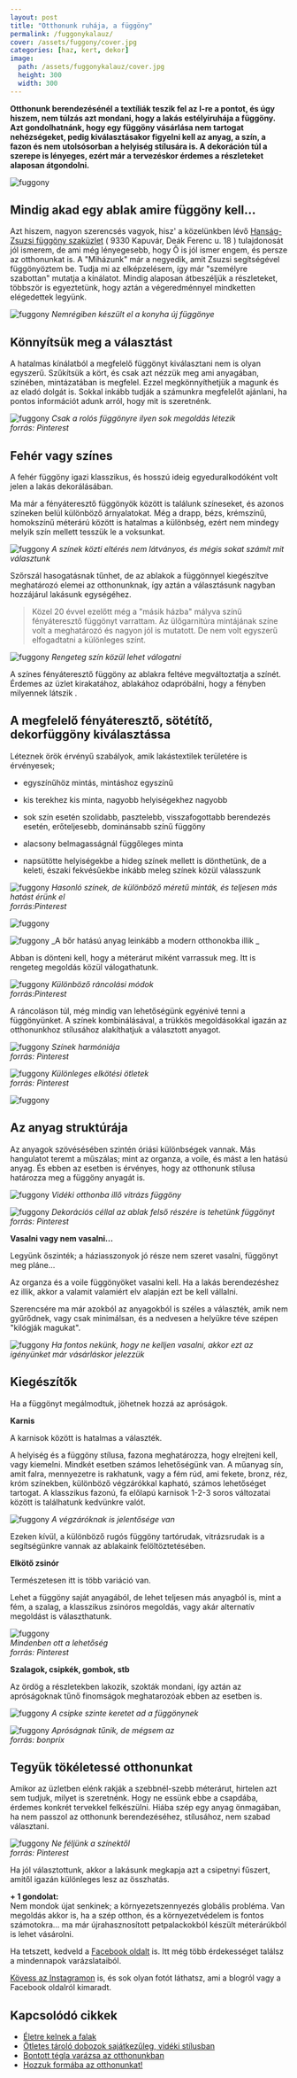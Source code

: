 ```yaml
---
layout: post
title: "Otthonunk ruhája, a függöny" 
permalink: /fuggonykalauz/
cover: /assets/fuggony/cover.jpg
categories: [haz, kert, dekor]
image:
  path: /assets/fuggonykalauz/cover.jpg
  height: 300
  width: 300
---
```



 **Otthonunk berendezésénél a textíliák teszik fel az I-re a pontot, és úgy hiszem, nem túlzás azt mondani, hogy a lakás estélyiruhája a függöny. Azt gondolhatnánk, hogy egy függöny vásárlása nem tartogat nehézségeket, pedig kiválasztásakor figyelni kell az anyag, a szín, a fazon és nem utolsósorban a helyiség stílusára is. A dekoráción túl a szerepe is lényeges, ezért már a tervezéskor érdemes a részleteket alaposan átgondolni.** 
 
 
![fuggony](/assets/fuggony/idezet.jpg) 



## Mindig akad egy ablak amire függöny kell...



Azt hiszem, nagyon szerencsés vagyok, hisz' a közelünkben lévő <a href="https://www.google.hu/maps/uv?hl=hu&pb=!1s0x476c063a58733483%3A0x8530e31628e35499!2m22!2m2!1i80!2i80!3m1!2i20!16m16!1b1!2m2!1m1!1e1!2m2!1m1!1e3!2m2!1m1!1e5!2m2!1m1!1e4!2m2!1m1!1e6!3m1!7e115!4shttps%3A%2F%2Flh5.googleusercontent.com%2Fp%2FAF1QipMZt0VlFlQM2ClHuz8yynNak7fJJ87eZOKZ_rtx%3Dw284-h160-k-no!5zenN1enNpIGbDvGdnw7ZueSBrYXB1dsOhciAtIEdvb2dsZS1rZXJlc8Opcw!15sCAESAggH&imagekey=!1e10!2sAF1QipMZt0VlFlQM2ClHuz8yynNak7fJJ87eZOKZ_rtx&sa=X&ved=2ahUKEwjGyMmv_f_hAhXto4sKHdM_D-sQoiowDnoECA0QBg/" target="_blank"> Hanság-Zsuzsi függöny szaküzlet</a> 
( 9330 Kapuvár, Deák Ferenc u. 18 ) tulajdonosát jól ismerem, de ami még lényegesebb, hogy Ő is jól ismer engem, és persze az otthonunkat is.
A "Miházunk" már a negyedik, amit Zsuzsi segítségével függönyöztem be. Tudja mi az elképzelésem, így már "személyre szabottan" mutatja a kínálatot. Mindig alaposan átbeszéljük a részleteket, többször is egyeztetünk, hogy aztán a végeredménnyel mindketten elégedettek legyünk.

![fuggony](/assets/fuggony/IMG_4766.jpg) 
_Nemrégiben készült el a konyha új függönye_ 


## Könnyítsük meg a választást

A hatalmas kínálatból a megfelelő függönyt kiválasztani nem is olyan egyszerű. Szűkítsük a kört, és csak azt nézzük meg ami anyagában, színében, mintázatában is megfelel. Ezzel megkönnyíthetjük a magunk és az eladó dolgát is. Sokkal inkább tudják a számunkra megfelelőt ajánlani, ha pontos információt adunk arról, hogy mit is szeretnénk.

![fuggony](/assets/fuggony/2fb586a5cbc12c00cda64084b8f2a97c.jpg) 
_Csak a rolós függönyre ilyen sok megoldás létezik<br> forrás: Pinterest_ 


## Fehér vagy színes

A fehér függöny igazi klasszikus, és hosszú ideig egyeduralkodóként volt jelen a lakás dekorálásában. 



Ma már a fényáteresztő függönyök között is találunk színeseket, és azonos színeken belül különböző árnyalatokat. Még a drapp, bézs, krémszínű, homokszínű méterárú között is hatalmas a különbség, ezért nem mindegy melyik szín mellett tesszük le a voksunkat. 


![fuggony](/assets/fuggony/IMG_5111.jpg)
_A színek közti eltérés nem látványos, és mégis sokat számít mit választunk_



Szőrszál hasogatásnak tűnhet, de az ablakok a függönnyel kiegészítve meghatározó elemei az otthonunknak, így aztán a választásunk nagyban hozzájárul lakásunk egységéhez.


> Közel 20 évvel ezelőtt még a "másik házba" mályva színű fényáteresztő függönyt varrattam. Az ülőgarnitúra mintájának színe volt a meghatározó és nagyon jól is mutatott. De nem volt egyszerű elfogadtatni a különleges színt.


![fuggony](/assets/fuggony/IMG_5093.jpg)
_Rengeteg szín közül lehet válogatni_


A színes fényáteresztő függöny az ablakra feltéve megváltoztatja a színét. Érdemes az üzlet kirakatához, ablakához odapróbálni, hogy a fényben milyennek látszik . 


## A megfelelő fényáteresztő, sötétítő, dekorfüggöny kiválasztássa

Léteznek örök érvényű szabályok, amik lakástextilek területére is érvényesek; 

* egyszínűhöz mintás, mintáshoz egyszínű

* kis terekhez kis minta, nagyobb helyiségekhez nagyobb 

* sok szín esetén szolidabb, pasztelebb, visszafogottabb berendezés esetén, erőteljesebb, dominánsabb színű függöny

* alacsony belmagasságnál függőleges minta

* napsütötte helyiségekbe a hideg színek mellett is dönthetünk, de a keleti, északi fekvésűekbe inkább meleg színek közül válasszunk 

![fuggony](/assets/fuggony/0ee28213d8797a884b3cd4e72a49923c.jpg)
_Hasonló színek, de különböző méretű minták, és teljesen más hatást érünk el<br> forrás:Pinterest_


![fuggony](/assets/fuggony/38766477c57fddfa1fe2154712f517fd.jpg)


![fuggony](/assets/fuggony/IMG_5104.jpg)
_A bőr hatású anyag leinkább a modern otthonokba illik _


Abban is dönteni kell, hogy a méterárut miként varrassuk meg. Itt is rengeteg megoldás közül válogathatunk.

![fuggony](/assets/fuggony/d7c3cebd12ded9fd09eba04c5dbd6fd2.jpg)
_Különböző ráncolási módok<br> forrás:Pinterest_

A ráncoláson túl, még mindig van lehetőségünk egyénivé tenni a függönyünket. A színek kombinálásával, a trükkös megoldásokkal igazán az otthonunkhoz stílusához alakíthatjuk a választott anyagot.

![fuggony](/assets/fuggony/338e6529fef6f27b103890e3fd18bda7.jpg)
_Színek harmóniája<br> forrás: Pinterest_


![fuggony](/assets/fuggony/c6305f9ef78aeaf79cf6588479f793dd.jpg)
_Különleges elkötési ötletek<br> forrás: Pinterest_

![fuggony](/assets/fuggony/79b33f6925c384923c9964ae29845fc3.jpg)



## Az anyag struktúrája


Az anyagok szövésésében szintén óriási különbségek vannak. Más hangulatot teremt a műszálas; mint az organza, a voile, és mást a len hatású anyag. 
És ebben az esetben is érvényes, hogy az otthonunk stílusa határozza meg a függöny anyagát is.

![fuggony](/assets/fuggony/IMG_5095.jpg)
_Vidéki otthonba illő vitrázs függöny_

![fuggony](/assets/fuggony/d918c8921c16255d7bf6a155c865b362.jpg)
_Dekorációs céllal az ablak felső részére is tehetünk függönyt<br> forrás: Pinterest_


**Vasalni vagy nem vasalni...**

Legyünk őszinték; a háziasszonyok jó része nem szeret vasalni, függönyt meg pláne...

Az organza és a voile függönyöket vasalni kell. Ha a lakás berendezéshez ez illik, akkor a valamit valamiért elv alapján ezt be kell vállalni.


Szerencsére ma már azokból az anyagokból is széles a választék, amik nem gyűrődnek, vagy csak minimálsan, és a nedvesen a helyükre téve szépen "kilógják magukat".

![fuggony](/assets/fuggony/IMG_5100.jpg)
_Ha fontos nekünk, hogy ne kelljen vasalni, akkor ezt az igényünket már vásárláskor jelezzük_


## Kiegészítők

Ha a függönyt megálmodtuk, jöhetnek hozzá az apróságok. 

**Karnis**

A karnisok között is hatalmas a választék.

A helyiség és a függöny stílusa, fazona meghatározza, hogy elrejteni kell, vagy kiemelni. Mindkét esetben számos lehetőségünk van. A műanyag sín, amit falra, mennyezetre is rakhatunk, vagy a fém rúd, ami fekete, bronz, réz, króm színekben, különböző végzárókkal kapható, számos lehetőséget tartogat. A klasszikus fazonú, fa előlapú karnisok 1-2-3 soros változatai között is találhatunk kedvünkre valót.

![fuggony](/assets/fuggony/IMG_5096.jpg)
_A végzáróknak is jelentősége van_

Ezeken kívül, a különböző rugós függöny tartórudak, vitrázsrudak is a segítségünkre vannak az ablakaink felöltöztetésében.

**Elkötő zsinór**

Természetesen itt is több variáció van.

Lehet a függöny saját anyagából, de lehet teljesen más anyagból is, mint a fém, a szalag, a klasszikus zsinóros megoldás, vagy akár alternatív megoldást is választhatunk.

![fuggony](/assets/fuggony/elkoto.png)  
                                _Mindenben ott a lehetőség<br> forrás: Pinterest_




**Szalagok, csipkék, gombok, stb**

Az ördög a részletekben lakozik, szokták mondani, így aztán az apróságoknak tűnő finomságok meghatarozóak ebben az esetben is.

![fuggony](/assets/fuggony/cover.jpg)
_A csipke szinte keretet ad a függönynek_

![fuggony](/assets/fuggony/788d9026d13544ab2584b506036f8007.jpg)
_Apróságnak tűnik, de mégsem az<br> forrás: bonprix_



## Tegyük tökéletessé otthonunkat

Amikor az üzletben elénk rakják a szebbnél-szebb méterárut, hirtelen azt sem tudjuk, milyet is szeretnénk. Hogy ne essünk ebbe a csapdába, érdemes konkrét tervekkel felkészülni. Hiába szép egy anyag önmagában, ha nem passzol az otthonunk berendezéséhez, stílusához, nem szabad választani. 


![fuggony](/assets/fuggony/2109ae6aa881ce97d7d044461928baae.jpg)
_Ne féljünk a színektől<br> forrás: Pinterest_

Ha jól választottunk, akkor a lakásunk megkapja azt a csipetnyi fűszert, amitől igazán különleges lesz az összhatás.


**+ 1 gondolat:**   
Nem mondok újat senkinek; a környezetszennyezés globális probléma. 
Van megoldás akkor is, ha a szép otthon, és a környezetvédelem is fontos számotokra... ma  már újrahasznosított petpalackokból készült méterárúkból is lehet vásárolni.

























Ha tetszett, kedveld a <a href="https://www.facebook.com/Var%C3%A1zsolj-otthont-360330751226066/" target="_blank">Facebook oldalt</a> is. Itt még több érdekességet találsz a mindennapok varázslataiból.

<a href="https://www.instagram.com/varazsoljotthont/?hl=hu/" target="_blank">Kövess az Instagramon</a> is, és sok olyan fotót láthatsz, ami a blogról vagy a Facebook oldalról kimaradt.



## Kapcsolódó cikkek

 
* [Életre kelnek a falak](/2019-03-01/színesfalak)
* [Ötletes tároló dobozok sajátkezűleg, vidéki stílusban](/2019-04-17/tárolók)
* [Bontott tégla varázsa az otthonunkban](/2019-04-23/tegla)
* [Hozzuk formába az otthonunkat!](/2019-03-26/dekoráció)





 
